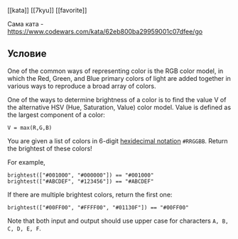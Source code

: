 [[kata]]
[[7kyu]]
[[favorite]]

Сама ката - https://www.codewars.com/kata/62eb800ba29959001c07dfee/go

## Условие
One of the common ways of representing color is the RGB color model, in which the Red, Green, and Blue primary colors of light are added together in various ways to reproduce a broad array of colors.

One of the ways to determine brightness of a color is to find the value V of the alternative HSV (Hue, Saturation, Value) color model. Value is defined as the largest component of a color:

```
V = max(R,G,B)
```

You are given a list of colors in 6-digit [hexidecimal notation](https://en.wikipedia.org/wiki/Web_colors) `#RRGGBB`. Return the brightest of these colors!

For example,

```
brightest(["#001000", "#000000"]) == "#001000"
brightest(["#ABCDEF", "#123456"]) == "#ABCDEF"
```

If there are multiple brightest colors, return the first one:

```
brightest(["#00FF00", "#FFFF00", "#01130F"]) == "#00FF00"
```

Note that both input and output should use upper case for characters `A, B, C, D, E, F`.